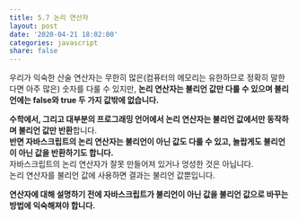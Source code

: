 ```yaml
---
title: 5.7 논리 연산자
layout: post
date: '2020-04-21 18:02:00'
categories: javascript
share: false
---
```


우리가 익숙한 산술 연산자는 무한히 많은(컴퓨터의 메모리는 유한하므로 정확히 말한다면 아주 많은) 숫자를 다룰 수 있지만, **논리 연산자는 불리언 값만 다룰 수 있으며 불리언에는 false와 true 두 가지 값밖에 없습니다.**  

**수학에서, 그리고 대부분의 프로그래밍 언어에서 논리 연산자는 불리언 값에서만 동작하며 불리언 값만 반환**합니다.  
**반면 자바스크립트의 논리 연산자는 불리언이 아닌 값도 다룰 수 있고, 놀랍게도 불리언이 아닌 값을 반환하기도 합니다.**  
자바스크립트의 논리 연산자가 잘못 만들어져 있거나 엉성한 것은 아닙니다.  
논리 연산자를 불리언 값에 사용하면 결과는 불리언 값뿐입니다.  

**연산자에 대해 설명하기 전에 자바스크립트가 불리언이 아닌 값을 불리언 값으로 바꾸는 방법에 익숙해져야 합니다.**